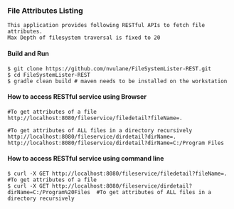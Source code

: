 ### File Attributes Listing
    This application provides following RESTful APIs to fetch file attributes.
    Max Depth of filesystem traversal is fixed to 20

#### Build and Run
```shell
$ git clone https://github.com/nvulane/FileSystemLister-REST.git
$ cd FileSystemLister-REST
$ gradle clean build # maven needs to be installed on the workstation

```

#### How to access RESTful service using Browser
```shell
#To get attributes of a file
http://localhost:8080/fileservice/filedetail?fileName=.

#To get attributes of ALL files in a directory recursively
http://localhost:8080/fileservice/dirdetail?dirName=.
http://localhost:8080/fileservice/dirdetail?dirName=C:/Program Files
```

#### How to access RESTful service using command line
```shell
$ curl -X GET http://localhost:8080/fileservice/filedetail?fileName=.  #To get attributes of a file
$ curl -X GET http://localhost:8080/fileservice/dirdetail?dirName=C:/Program%20Files  #To get attributes of ALL files in a directory recursively
```